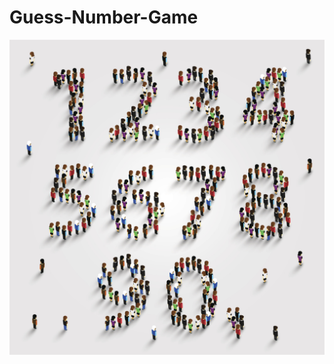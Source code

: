 # Guess-Number-Game


![alt text](https://github.com/king1rule/Guess-Number-Game/blob/master/People-numbers.png)
